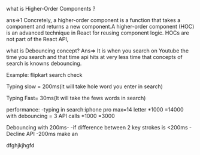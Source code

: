 what is Higher-Order Components ?

ans=>1 Concretely, a higher-order component is a function that takes a component and returns a new component.A higher-order component (HOC) is an advanced technique in React for reusing component logic. HOCs are not part of the React API,

what is Debouncing concept?
Ans=> It is when you search on Youtube the time you search and that time api hits at very less time that concepts of search is knowns debouncing.

Example: flipkart search check

Typing slow = 200ms(it will take hole word you enter in search)

Typing Fast= 30ms(It will take the fews words in search)

performance:
-typing in search:iphone pro max=14 letter *1000 =14000
with debouncing = 3 API calls *1000 =3000

Debouncing with 200ms-
-if difference between 2 key strokes is <200ms - Decline API
-200ms make an

dfghjkjhgfd
    